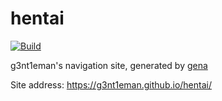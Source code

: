# hentai

[![Build](https://github.com/g3nt1eman/hentai/actions/workflows/generate.yml/badge.svg)](https://github.com/g3nt1eman/hentai/actions/workflows/generate.yml)

g3nt1eman's navigation site, generated by [gena](https://github.com/x1ah/gena)

Site address: https://g3nt1eman.github.io/hentai/